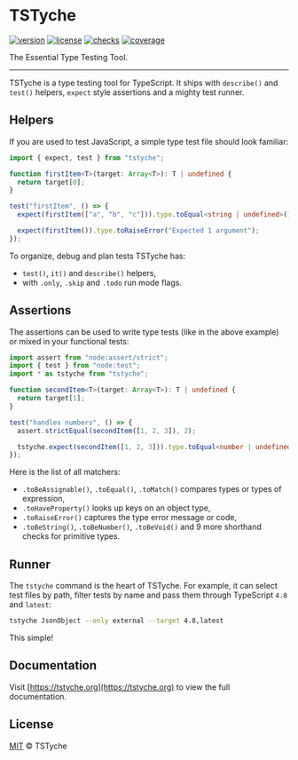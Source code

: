 # TSTyche

[![version][version-src]][version-href]
[![license][license-src]][license-href]
[![checks][checks-src]][checks-href]
[![coverage][coverage-src]][coverage-href]

The Essential Type Testing Tool.

---

TSTyche is a type testing tool for TypeScript. It ships with `describe()` and `test()` helpers, `expect` style assertions and a mighty test runner.

## Helpers

If you are used to test JavaScript, a simple type test file should look familiar:

```ts
import { expect, test } from "tstyche";

function firstItem<T>(target: Array<T>): T | undefined {
  return target[0];
}

test("firstItem", () => {
  expect(firstItem(["a", "b", "c"])).type.toEqual<string | undefined>();

  expect(firstItem()).type.toRaiseError("Expected 1 argument");
});
```

To organize, debug and plan tests TSTyche has:

- `test()`, `it()` and `describe()` helpers,
- with `.only`, `.skip` and `.todo` run mode flags.

## Assertions

The assertions can be used to write type tests (like in the above example) or mixed in your functional tests:

```ts
import assert from "node:assert/strict";
import { test } from "node:test";
import * as tstyche from "tstyche";

function secondItem<T>(target: Array<T>): T | undefined {
  return target[1];
}

test("handles numbers", () => {
  assert.strictEqual(secondItem([1, 2, 3]), 2);

  tstyche.expect(secondItem([1, 2, 3])).type.toEqual<number | undefined>();
});
```

Here is the list of all matchers:

- `.toBeAssignable()`, `.toEqual()`, `.toMatch()` compares types or types of expression,
- `.toHaveProperty()` looks up keys on an object type,
- `.toRaiseError()` captures the type error message or code,
- `.toBeString()`, `.toBeNumber()`, `.toBeVoid()` and 9 more shorthand checks for primitive types.

## Runner

The `tstyche` command is the heart of TSTyche. For example, it can select test files by path, filter tests by name and pass them through TypeScript `4.8` and `latest`:

```sh
tstyche JsonObject --only external --target 4.8,latest
```

This simple!

## Documentation

Visit [https://tstyche.org](https://tstyche.org) to view the full documentation.

## License

[MIT][license-href] © TSTyche

[version-src]: https://badgen.net/npm/v/tstyche
[version-href]: https://npmjs.com/package/tstyche
[license-src]: https://badgen.net/github/license/tstyche/tstyche
[license-href]: https://github.com/tstyche/tstyche/blob/main/LICENSE.md
[checks-src]: https://badgen.net/github/checks/tstyche/tstyche
[checks-href]: https://github.com/tstyche/tstyche/actions/workflows/checks.yml
[coverage-src]: https://badgen.net/codecov/c/github/tstyche/tstyche
[coverage-href]: https://app.codecov.io/gh/tstyche/tstyche
